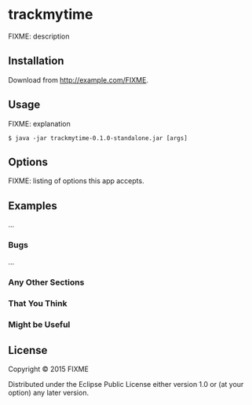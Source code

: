 # trackmytime

FIXME: description

## Installation

Download from http://example.com/FIXME.

## Usage

FIXME: explanation

    $ java -jar trackmytime-0.1.0-standalone.jar [args]

## Options

FIXME: listing of options this app accepts.

## Examples

...

### Bugs

...

### Any Other Sections
### That You Think
### Might be Useful

## License

Copyright © 2015 FIXME

Distributed under the Eclipse Public License either version 1.0 or (at
your option) any later version.
